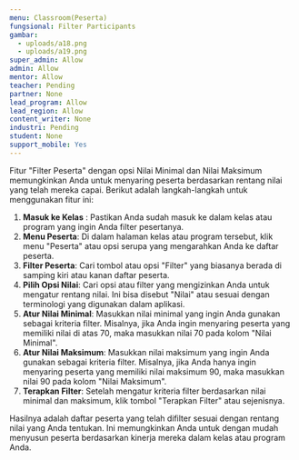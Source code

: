```yaml
---
menu: Classroom(Peserta)
fungsional: Filter Participants
gambar:
  - uploads/a18.png
  - uploads/a19.png
super_admin: Allow
admin: Allow
mentor: Allow
teacher: Pending
partner: None
lead_program: Allow
lead_region: Allow
content_writer: None
industri: Pending
student: None
support_mobile: Yes
---
```

Fitur "Filter Peserta" dengan opsi Nilai Minimal dan Nilai Maksimum memungkinkan Anda untuk menyaring peserta berdasarkan rentang nilai yang telah mereka capai. Berikut adalah langkah-langkah untuk menggunakan fitur ini: 

1. **Masuk ke Kelas** : Pastikan Anda sudah masuk ke dalam kelas atau program yang ingin Anda filter pesertanya.
2. **Menu Peserta**: Di dalam halaman kelas atau program tersebut, klik menu "Peserta" atau opsi serupa yang mengarahkan Anda ke daftar peserta.
3. **Filter Peserta**: Cari tombol atau opsi "Filter" yang biasanya berada di samping kiri atau kanan daftar peserta.
4. **Pilih Opsi Nilai**: Cari opsi atau filter yang mengizinkan Anda untuk mengatur rentang nilai. Ini bisa disebut "Nilai" atau sesuai dengan terminologi yang digunakan dalam aplikasi.
5. **Atur Nilai Minimal**: Masukkan nilai minimal yang ingin Anda gunakan sebagai kriteria filter. Misalnya, jika Anda ingin menyaring peserta yang memiliki nilai di atas 70, maka masukkan nilai 70 pada kolom "Nilai Minimal".
6. **Atur Nilai Maksimum**: Masukkan nilai maksimum yang ingin Anda gunakan sebagai kriteria filter. Misalnya, jika Anda hanya ingin menyaring peserta yang memiliki nilai maksimum 90, maka masukkan nilai 90 pada kolom "Nilai Maksimum".
7. **Terapkan Filter**: Setelah mengatur kriteria filter berdasarkan nilai minimal dan maksimum, klik tombol "Terapkan Filter" atau sejenisnya.

Hasilnya adalah daftar peserta yang telah difilter sesuai dengan rentang nilai yang Anda tentukan. Ini memungkinkan Anda untuk dengan mudah menyusun peserta berdasarkan kinerja mereka dalam kelas atau program Anda.